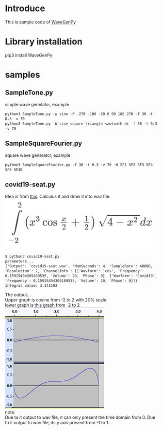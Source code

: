 # Introduce
This is sample code of [WaveGenPy](https://github.com/EfiPy/WaveGenPy)

# Library installation
pip3 install WaveGenPy

# samples
## SampleTone.py 
simple wave genelator, example
```
python3 SampleTone.py -w sine -P -270 -180 -90 0 90 180 270 -f 30 -t 0.3 -v 70
python3 SampleTone.py -W sine square triangle sawtooth dc -f 30 -t 0.3 -v 70
```
## SampleSquareFourier.py 
square wave generator, example
```
python3 SampleSquareFourier.py -f 30 -t 0.3 -v 70 -W SF1 SF2 SF3 SF4 SF5 SF30
```
## covid19-seat.py 
Idea is from [this](https://udn.com/news/story/120911/5472587). Calculus it and draw it into wav file.  
![it](https://github.com/EfiPy/WaveGenPySample/blob/master/covid19-Calculus.png)  
```
$ python3 covid19-seat.py
parameters...
{'Output': 'covid19-seat.wav', 'NumSeconds': 4, 'SampleRate': 48000, 'Resolution': 2, 'ChannelInfo': [{'Wavform': 'cos', 'Frequency': 0.15915494309189535, 'Volume': 20, 'Phase': 0}, {'Wavform': 'Covid19', 'Frequency': 0.15915494309189535, 'Volume': 20, 'Phase': 0}]}
Integral value: 3.141593
```
The output...  
Upper graph is cosine from -2 to 2 with 20% scale  
lower graph is [this graph](https://udn.com/news/story/120911/5472587) from -2 to 2  
![output](https://github.com/EfiPy/WaveGenPySample/blob/master/covid19-Answer.png?raw=true)  
note:  
Due to it output to wav file, it can only present the time domain from 0.
Due to it output to wav file, its y axis present from -1 to 1.

